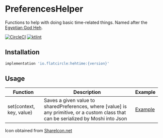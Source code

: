 # PreferencesHelper

Functions to help with doing basic time-related things. Named after the [Egyptian God Heh](https://en.wikipedia.org/wiki/Heh_(god)).

[![CircleCI](https://circleci.com/gh/flatcircle/HehTime.svg?style=svg)](https://circleci.com/gh/flatcircle/HehTime) [![ktlint](https://img.shields.io/badge/code%20style-%E2%9D%A4-FF4081.svg)](https://ktlint.github.io/)


Installation
--------

```groovy
implementation 'io.flatcircle:hehtime:{version}'
```

Usage
-----


| Function  | Description | Example |
| ------------- | ------------- | ------------- |
| set(context, key, value) | Saves a given value to sharedPreferences, where [value] is any primitive, or a custom class that can be serialized by Moshi into Json | [Example](https://github.com/flatcircle/PreferencesHelper/blob/master/app/src/main/java/io/flatcircle/preferencehelperexample/MainActivity.kt#L24)  |


Icon obtained from [ShareIcon.net](https://www.shareicon.net/mythology-egyptian-god-heh-hieroglyph-744495)